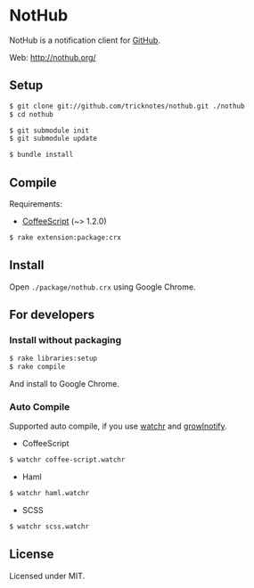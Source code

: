 # NotHub

NotHub is a notification client for [GitHub](http://github.com).

Web: http://nothub.org/

## Setup

``` sh
$ git clone git://github.com/tricknotes/nothub.git ./nothub
$ cd nothub

$ git submodule init
$ git submodule update

$ bundle install
```

## Compile

Requirements:

- [CoffeeScript](http://jashkenas.github.com/coffee-script/) (~> 1.2.0)

``` sh
$ rake extension:package:crx
```

## Install

Open `./package/nothub.crx` using Google Chrome.

## For developers

### Install without packaging

``` sh
$ rake libraries:setup
$ rake compile
```

And install to Google Chrome.

### Auto Compile

Supported auto compile, if you use [watchr](https://github.com/mynyml/watchr) and [growlnotify](http://growl.info/extras.php#growlnotify).

* CoffeeScript

``` sh
$ watchr coffee-script.watchr
```

* Haml

``` sh
$ watchr haml.watchr
```

* SCSS

``` sh
$ watchr scss.watchr
```

## License

Licensed under MIT.
